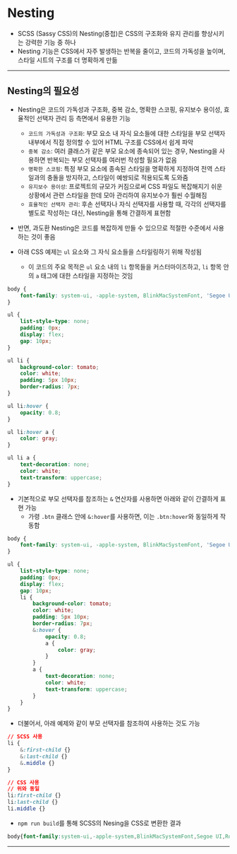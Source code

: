 # Nesting

* SCSS (Sassy CSS)의 Nesting(중첩)은 CSS의 구조화와 유지 관리를 향상시키는 강력한 기능 중 하나
* Nesting 기능은 CSS에서 자주 발생하는 반복을 줄이고, 코드의 가독성을 높이며, 스타일 시트의 구조를 더 명확하게 만듦

***

## Nesting의 필요성

* Nesting은 코드의 가독성과 구조화, 중복 감소, 명확한 스코핑, 유지보수 용이성, 효율적인 선택자 관리 등 측면에서 유용한 기능
  * `코드의 가독성과 구조화`: 부모 요소 내 자식 요소들에 대한 스타일을 부모 선택자 내부에서 직접 정의할 수 있어 HTML 구조를 CSS에서 쉽게 파악
  * `중복 감소`: 여러 클래스가 같은 부모 요소에 종속되어 있는 경우, Nesting을 사용하면 반복되는 부모 선택자를 여러번 작성할 필요가 없음
  * `명확한 스코핑`: 특정 부모 요소에 종속된 스타일을 명확하게 지정하여 전역 스타일과의 충돌을 방지하고, 스타일이 예쌍되로 적용되도록 도와줌
  * `유지보수 용이성`: 프로젝트의 규모가 커짐으로써 CSS 파일도 복잡해지기 쉬운 상황에서 관련 스타일을 한데 모아 관리하여 유지보수가 훨씬 수월해짐
  * `효율적인 선택자 관리`: 후손 선택자나 자식 선택자를 사용할 때, 각각의 선택자를 별도로 작성하는 대신, Nesting을 통해 간결하게 표현함

* 반면, 과도환 Nesting은 코드를 복잡하게 만들 수 있으므로 적절한 수준에서 사용하는 것이 좋음

* 아래 CSS 예제는  `ul` 요소와 그 자식 요소들을 스타일링하기 위해 작성됨
    * 이 코드의 주요 목적은 `ul` 요소 내의 `li` 항목들을 커스터마이즈하고, `li` 항목 안의 `a` 태그에 대한 스타일을 지정하는 것임

```CSS
body {
    font-family: system-ui, -apple-system, BlinkMacSystemFont, 'Segoe UI', Roboto, Oxygen, Ubuntu, Cantarell, 'Open Sans', 'Helvetica Neue', sans-serif;
}

ul {
    list-style-type: none;
    padding: 0px;
    display: flex;
    gap: 10px;
}

ul li {
    background-color: tomato;
    color: white;
    padding: 5px 10px;
    border-radius: 7px;
}

ul li:hover {
    opacity: 0.8;
}

ul li:hover a {
    color: gray;
}

ul li a {
    text-decoration: none;
    color: white;
    text-transform: uppercase;
}
```

* 기본적으로 부모 선택자를 참조하는 `&` 연산자를 사용하면 아래와 같이 간결하게 표현 가능
    * 가령 `.btn` 클래스 안에 `&:hover`를 사용하면, 이는 `.btn:hover`와 동일하게 작동함

```CSS
body {
    font-family: system-ui, -apple-system, BlinkMacSystemFont, 'Segoe UI', Roboto, Oxygen, Ubuntu, Cantarell, 'Open Sans', 'Helvetica Neue', sans-serif;
}

ul {
    list-style-type: none;
    padding: 0px;
    display: flex;
    gap: 10px;
    li {
        background-color: tomato;
        color: white;
        padding: 5px 10px;
        border-radius: 7px;
        &:hover {
            opacity: 0.8;
            a {
                color: gray;
            }
        }
        a {
            text-decoration: none;
            color: white;
            text-transform: uppercase;
        }
    }
}
```

* 더불어서, 아래 예제와 같이 부모 선택자를 참조하여 사용하는 것도 가능

```CSS
// SCSS 사용
li {
    &:first-child {}
    &:last-child {}
    &.middle {}
}

// CSS 사용
// 위와 동일
li:first-child {}
li:last-child {}
li.middle {}
```

* `npm run build`를 통해 SCSS의 Nesing을 CSS로 변환한 결과

```CSS
body{font-family:system-ui,-apple-system,BlinkMacSystemFont,Segoe UI,Roboto,Oxygen,Ubuntu,Cantarell,Open Sans,Helvetica Neue,sans-serif}ul{list-style-type:none;padding:0;display:flex;gap:10px}ul li{background-color:tomato;color:#fff;padding:5px 10px;border-radius:7px}ul li:hover{opacity:.8}ul li:hover a{color:gray}ul li a{text-decoration:none;color:#fff;text-transform:uppercase}
```

***
